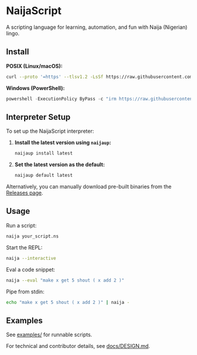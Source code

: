 # NaijaScript

A scripting language for learning, automation, and fun with Naija (Nigerian) lingo.

## Install

**POSIX (Linux/macOS):**

```sh
curl --proto '=https' --tlsv1.2 -LsSf https://raw.githubusercontent.com/xosnrdev/naijascript/master/scripts/install.sh | sh
```

**Windows (PowerShell):**

```powershell
powershell -ExecutionPolicy ByPass -c "irm https://raw.githubusercontent.com/xosnrdev/naijascript/master/scripts/install.ps1 | iex"
```

## Interpreter Setup

To set up the NaijaScript interpreter:

1. **Install the latest version using `naijaup`:**

   ```sh
   naijaup install latest
   ```

2. **Set the latest version as the default:**

   ```sh
   naijaup default latest
   ```

Alternatively, you can manually download pre-built binaries from the [Releases page](https://github.com/xosnrdev/naijascript/releases/latest).

## Usage

Run a script:

```sh
naija your_script.ns
```

Start the REPL:

```sh
naija --interactive
```

Eval a code snippet:

```sh
naija --eval "make x get 5 shout ( x add 2 )"
```

Pipe from stdin:

```sh
echo "make x get 5 shout ( x add 2 )" | naija -
```

## Examples

See [examples/](./examples) for runnable scripts.

For technical and contributor details, see [docs/DESIGN.md](./docs/DESIGN.md).
